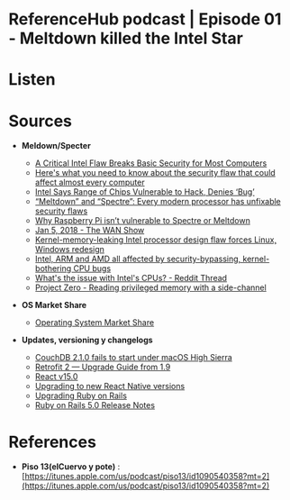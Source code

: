 # ReferenceHub podcast | Episode 01 - Meltdown killed the Intel Star

# Listen

# Sources

* **Meldown/Specter**

  * [A Critical Intel Flaw Breaks Basic Security for Most Computers](https://www.wired.com/story/critical-intel-flaw-breaks-basic-security-for-most-computers/)
  * [Here's what you need to know about the security flaw that could affect almost every computer](https://www.cnbc.com/2018/01/03/iwhat-is-intel-chip-security-flaw-meltdown-spectre-explainer.html)
  * [Intel Says Range of Chips Vulnerable to Hack, Denies ‘Bug’](https://www.bloomberg.com/news/articles/2018-01-03/intel-says-research-showed-design-element-created-vulnerability)
  * [“Meltdown” and “Spectre”: Every modern processor has unfixable security flaws](https://arstechnica.com/gadgets/2018/01/meltdown-and-spectre-every-modern-processor-has-unfixable-security-flaws/)
  * [Why Raspberry Pi isn’t vulnerable to Spectre or Meltdown](https://www.raspberrypi.org/blog/why-raspberry-pi-isnt-vulnerable-to-spectre-or-meltdown/)
  * [Jan 5, 2018 - The WAN Show](https://linustechtips.com/main/topic/882299-jan-5-2018-the-wan-show-document/)
  * [Kernel-memory-leaking Intel processor design flaw forces Linux, Windows redesign](https://www.theregister.co.uk/2018/01/02/intel_cpu_design_flaw/)
  * [Intel, ARM and AMD all affected by security-bypassing, kernel-bothering CPU bugs](https://www.theinquirer.net/inquirer/analysis/3023798/intel-arm-and-amd-all-affected-by-meltdown-and-spectre-security-bypassing-cpu-design-flaw)
  * [What's the issue with Intel's CPUs? - Reddit Thread](https://www.reddit.com/r/OutOfTheLoop/comments/7ntrvq/whats_the_issue_with_intels_cpus/)
  * [Project Zero - Reading privileged memory with a side-channel](https://googleprojectzero.blogspot.pe/2018/01/reading-privileged-memory-with-side.html?m=1)

* **OS Market Share**

  * [Operating System Market Share](https://www.netmarketshare.com/operating-system-market-share.aspx?options=%7B%22filter%22%3A%7B%22%24and%22%3A%5B%7B%22deviceType%22%3A%7B%22%24in%22%3A%5B%22Desktop%2Flaptop%22%5D%7D%7D%5D%7D%2C%22dateLabel%22%3A%22Trend%22%2C%22attributes%22%3A%22share%22%2C%22group%22%3A%22platform%22%2C%22sort%22%3A%7B%22share%22%3A-1%7D%2C%22id%22%3A%22platformsDesktop%22%2C%22dateInterval%22%3A%22Monthly%22%2C%22dateStart%22%3A%222017-01%22%2C%22dateEnd%22%3A%222017-12%22%2C%22segments%22%3A%22-1000%22%7D)

* **Updates, versioning y changelogs**

  * [CouchDB 2.1.0 fails to start under macOS High Sierra](https://github.com/apache/couchdb/issues/840)
  * [Retrofit 2 — Upgrade Guide from 1.9](https://futurestud.io/tutorials/retrofit-2-upgrade-guide-from-1-9)
  * [React v15.0](https://reactjs.org/blog/2016/04/07/react-v15.html)
  * [Upgrading to new React Native versions](https://facebook.github.io/react-native/docs/upgrading.html)
  * [Upgrading Ruby on Rails](http://edgeguides.rubyonrails.org/upgrading_ruby_on_rails.html#upgrading-from-rails-4-2-to-rails-5-0)
  * [Ruby on Rails 5.0 Release Notes](http://edgeguides.rubyonrails.org/5_0_release_notes.html)

# References

* **Piso 13(elCuervo y pote)** : [https://itunes.apple.com/us/podcast/piso13/id1090540358?mt=2](https://itunes.apple.com/us/podcast/piso13/id1090540358?mt=2)